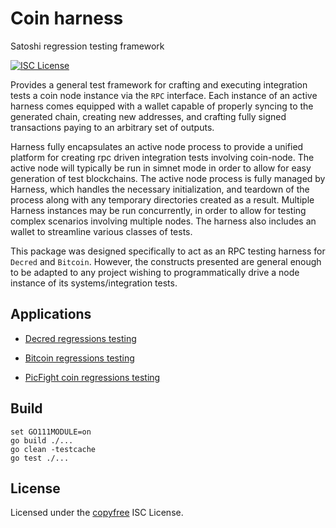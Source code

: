 # Coin harness
Satoshi regression testing framework

[![ISC License](http://img.shields.io/badge/license-ISC-blue.svg)](http://copyfree.org)

Provides a general test framework for crafting and executing integration tests
a coin node instance via the `RPC` interface. Each instance of an active harness
comes equipped with a wallet capable of properly syncing to the generated chain,
creating new addresses, and crafting fully signed transactions paying to an
arbitrary set of outputs. 

Harness fully encapsulates an active node process to provide a unified
platform for creating rpc driven integration tests involving coin-node. The
active node will typically be run in simnet mode in order to allow for
easy generation of test blockchains.  The active node process is fully
managed by Harness, which handles the necessary initialization, and teardown
of the process along with any temporary directories created as a result.
Multiple Harness instances may be run concurrently, in order to allow for
testing complex scenarios involving multiple nodes. The harness also
includes an wallet to streamline various classes of tests.

This package was designed specifically to act as an RPC testing harness for
`Decred` and `Bitcoin`. However, the constructs presented are general enough to be
adapted to any project wishing to programmatically drive a node instance of its
systems/integration tests.

## Applications

 - [Decred regressions testing](https://github.com/JFixby/dcrregtest)

 - [Bitcoin regressions testing](https://github.com/JFixby/btcregtest)
 
 - [PicFight coin regressions testing](https://github.com/picfight/pfcregtest)

## Build 

```
set GO111MODULE=on
go build ./...
go clean -testcache
go test ./...
 ```
 
## License

Licensed under the [copyfree](http://copyfree.org) ISC License.


